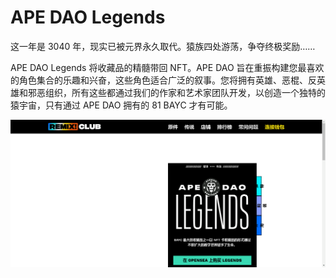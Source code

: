 # APE DAO Legends

这一年是 3040 年，现实已被元界永久取代。猿族四处游荡，争夺终极奖励……

APE DAO Legends 将收藏品的精髓带回 NFT。APE DAO 旨在重振构建您最喜欢的角色集合的乐趣和兴奋，这些角色适合广泛的叙事。您将拥有英雄、恶棍、反英雄和邪恶组织，所有这些都通过我们的作家和艺术家团队开发，以创造一个独特的猿宇宙，只有通过 APE DAO 拥有的 81 BAYC 才有可能。

![nft](34312.png)
